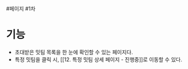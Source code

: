 #페이지 #1차 

# 기능
* 초대받은 밋팀 목록을 한 눈에 확인할 수 있는 페이지다.
* 특정 밋팀을 클릭 시, [[12. 특정 밋팀 상세 페이지 - 진행중]]로 이동할 수 있다.

